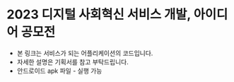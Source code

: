 # 2023 디지털 사회혁신 서비스 개발, 아이디어 공모전

- 본 링크는 서비스가 되는 어플리케이션의 코드입니다.
- 자세한 설명은 기획서를 참고 부탁드립니다.
- 안드로이드 apk 파일 - 실행 가능
